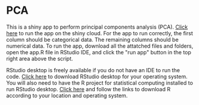 # PCA
This is a shiny app to perform principal components analysis (PCA).  [Click here](https://christopherbeaver.shinyapps.io/pca2/) to run the app on the shiny cloud.  For the app to run correctly, the first column should be categorical data.  The remaining columns should be numerical data.  To run the app, download all the attatched files and folders, open the app.R file in RStudio IDE, and click the "run app" button in the top right area above the script.

RStudio desktop is freely available if you do not have an IDE to run the code.  [Click here](https://posit.co/downloads/) to download RStudio desktop for your operating system.  You will also need to have the R project for statistical computing installed to run RStudio desktop.  [Click here](https://cran.r-project.org/mirrors.html) and follow the links to download R according to your location and operating system.

